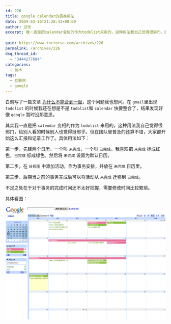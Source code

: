 ```yaml
---
id: 226
title: google calendar的另类用法
date: 2009-03-16T21:28:43+00:00
author: 愆伏
excerpt: 我一直是把calendar变相的作为todolist来用的，这种用法我自己觉得很邪门，给别人看的时候别人也觉得挺邪乎。但在团队里普及的还算不错，大家都开始这么汇报和记录工作了。

guid: https://www.tortorse.com/archives/226
permalink: /archives/226
dsq_thread_id:
  - "3444277694"
categories:
  - 技术
tags:
  - 互联网
  - google
---
```

白鸦写了一篇文章 [为什么不能合到一起](https://uicom.net/blog/?p=818)，这个问题我也想问。在 `gmail`里出现 `todolist` 的时候我还在想是不是 `todolist`和 `calendar` 快要整合了，结果发现好像 `google` 暂时没那意思。

其实我一直是把 `calendar` 变相的作为 `todolist` 来用的，这种用法我自己觉得很邪门，给别人看的时候别人也觉得挺邪乎。但在团队里普及的还算不错，大家都开始这么汇报和记录工作了。具体用法如下：

第一步，先建两个日历，一个叫 `未完成`，一个叫 `已完成`。我喜欢把 `未完成` 标成红色，`已完成` 标成绿色。然后将 `未完成` 设置为默认日历。

第二步，在 `日视图` 中添加活动，作为事务安排，并放在 `未完成` 日历里。

第三步，后期当之前的事务完成后可以将活动从 `未完成` 迁移到 `已完成`。

不足之处在于对于事务的完成时间还不太好把握，需要修改时间比较繁琐。

具体看图：

![calendar-todo](/wp-content/uploads/2009/03/image2.png)